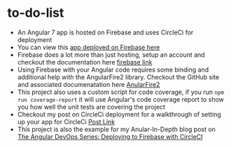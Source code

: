 # to-do-list
- An Angular 7 app is hosted on Firebase and uses CircleCi for deployment
- You can view this [app deployed on Firebase here](https://to-do-list-70328.firebaseapp.com) 
- Firebase does a lot more than just hosting, setup an account and checkout the documentation here [firebase link](https://firebase.google.com/)
- Using Firebase with your Angular code requires some binding and additional help with the AngularFire2 library.  Checkout the GitHub site and associated documenatation here [AnularFire2](https://github.com/angular/angularfire2)
- This project also uses a custom script for code coverage, if you run `npm run coverage-report` it will use Angular's code coverage report to show you how well the unit tests are covering the project
- Checkout my post on CircleCi deployment for a walkthrough of setting up your app for CircleCi [Post Link](https://rhythmandbinary.com/2018/10/19/circle-ci/)
- This project is also the example for my Anular-In-Depth blog post on [The Angular DevOps Series: Deploying to Firebase with CircleCI](https://blog.angularindepth.com/deploying-an-angular-site-to-firebase-with-circleci-ed881cb6a2fa)

